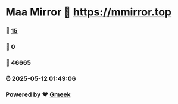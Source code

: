# Maa Mirror :link: https://mmirror.top 
### :page_facing_up: [15](https://mmirror.top/tag.html) 
### :speech_balloon: 0 
### :hibiscus: 46665 
### :alarm_clock: 2025-05-12 01:49:06 
### Powered by :heart: [Gmeek](https://github.com/Meekdai/Gmeek)
